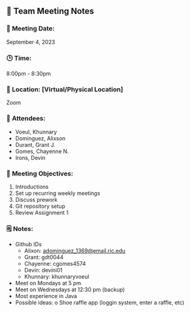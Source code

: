 ## 📝 **Team Meeting Notes**

### 📅 **Meeting Date**:
September 4, 2023 

### 🕒 **Time**:
8:00pm - 8:30pm 

### 📍 **Location**: [Virtual/Physical Location]
Zoom

### 📣 **Attendees**:
- Voeul, Khunnary
- Dominguez, Alixson
- Durant, Grant J.
- Gomes, Chayenne N.
- Irons, Devin

### 🎯 **Meeting Objectives**:
1. Introductions
2. Set up recurring weekly meetings
3. Discuss prework
4. Git repository setup
5. Review Assignment 1

### 🗒️ **Notes**:
- Github IDs
  - Alixon: adominguez_1369@email.ric.edu
  - Grant: gdt0044
  - Chayenne: cgomes4574
  - Devin: devini01
  - Khunnary: khunnaryvoeul
- Meet on Mondays at 5 pm
- Meet on Wednesdays at 12:30 pm (backup)
- Most experience in Java
- Possible ideas: 
   o Shoe raffle app (loggin system, enter a raffle, etc)
